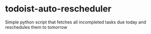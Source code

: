 # todoist-auto-rescheduler
Simple python script that fetches all incompleted tasks due today and reschedules them to tomorrow
